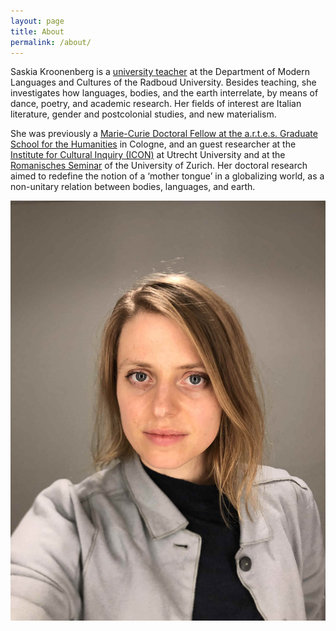 ```yaml
---
layout: page
title: About
permalink: /about/
---
```


Saskia Kroonenberg is a [university teacher](https://www.ru.nl/en/people/kroonenberg-s) at the Department of Modern Languages and Cultures of the Radboud University. Besides teaching, she investigates how languages, bodies, and the earth interrelate, by means of dance, poetry, and academic research. Her fields of interest are Italian literature, gender and postcolonial studies, and new materialism. 

She was previously a [Marie-Curie Doctoral Fellow at the a.r.t.e.s. Graduate School for the Humanities](https://artes.phil-fak.uni-koeln.de/41302.html) in Cologne, and an guest researcher at the [Institute for Cultural Inquiry (ICON)](https://www.uu.nl/en/research/institute-for-cultural-inquiry) at Utrecht University and at the [Romanisches Seminar](https://www.rose.uzh.ch/de.html) of the University of Zurich. Her doctoral research aimed to redefine the notion of a ‘mother tongue’ in a globalizing world, as a non-unitary relation between bodies, languages, and earth. 

![Portrait of Saskia Kroonenberg](/assets/saskia-portrait.jpeg)
